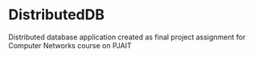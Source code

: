 # DistributedDB
Distributed database application created as final project assignment for Computer Networks course on PJAIT
